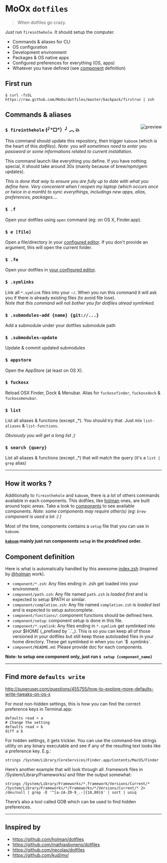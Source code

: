 # MoOx `dotfiles`

> When dotfiles go crazy.

<img alt="" align="right" src="https://raw.github.com/MoOx/dotfiles/master/backpack/i/kabooya.gif" />

Just run `fireinthehole`. It should setup the computer.

- Commands & aliases for CLI
- OS configuration
- Development environment
- Packages & OS native apps
- Configured preferences for everything (OS, apps)
- Whatever you have defined (see [component](#component-definition) definition)

## First run

```
$ curl -fsSL https://raw.github.com/MoOx/dotfiles/master/backpack/firstrun | zsh
```

## Commands & aliases

<img alt="preview" align="right" src="https://raw.github.com/MoOx/dotfiles/master/backpack/i/fireinthehole.png" />

### `$ fireinthehole` (╯°□°）╯ ︵ 💥

This command should update this repository, then trigger `kaboom` (which is the heart of this _dotfiles_).
_Note: you will sometimes need to enter you password or some informations related to current installation_.

This command launch like everything you define. If you have nothing special, it should take around 30s (mainly because of brew/npm/gem updates).

_This is done that way to ensure you are fully up to date with what you define here. Very concenient when I reopen my laptop (which occurs once or twice in a month) to sync everythings, includings new apps, alias, preferences, packages...._

### `$ .f`

Open your dotfiles using `open` command (eg: on OS X, Finder.app).

### `$ e [file]`

Open a file/directory in your [configured editor](components/editor/editor.zsh).
If you don't provide an argument, this will open the current folder.


### `$ .fe`

Open your dotfiles in [your configured editor](components/editor/editor.zsh).

### `$ .symlinks`

Link all `*.symlink` files into your `~/`.
When you run this command it will ask you if there is already existing files (to avoid file lose).  
_Note that this command will not bother you for dotfiles alread symlinked._

### `$ .submodules-add {name} {git://...}`

Add a submodule under your dotfiles submodule path

### `$ .submodules-update`

Update & commit updated submodules

### `$ appstore`

Open the AppStore (at least on OS X).

### `$ fuckosx`

Reload OSX Finder, Dock & Menubar. Alias for `fuckosxfinder`, `fuckosxdock` & `fuckosxmenubar`.

### `$ list`

List all aliases & functions (except _*). You should try that. Just mix `list-aliases` & `list-functions`.

_Obviously you will get a long list ;)_

### `$ search {query}`

List all aliases & functions (except _*) that will match the query (it's a `list | grep` alias)

---

## How it works ?

Additionally to `fireinthehole` and `kaboom`, there is a lot of others commands available in each components.
This dotfiles, like [holman](https://github.com/holman/dotfiles#topical) ones, are built around topic areas.
Take a look to [components](components) to see available components.
_Note: some components may require other(s) (eg: `brew` component is used a lot :) )_

Most of the time, components contains a `setup` file that you can use in `kaboom`.

**[`kaboom`](bin/kaboom) mainly just run components `setup` in the predefined order.**

## Component definition

Here is what is automatically handled by this awesome [index.zsh](index.zsh) (inspired by [@holman](https://github.com/holman) work).

- `component/*.zsh`: Any files ending in .zsh get loaded into your environment.
- `component/path.zsh`: Any file named `path.zsh` is _loaded first_ and is expected to setup $PATH or similar.
- `component/completion.zsh`: Any file named `completion.zsh` is _loaded last_ and is expected to setup autocomplete.
- `component/functions/`: component functions should be defined here.
- `component/setup`: component setup is done in this file.
- `component/*.symlink`: Any files ending in `*.symlink` get symlinked into your $HOME (_prefixed by `.`_). This is so you can keep all of those versioned in your dotfiles but still keep those autoloaded files in your home directory. These get symlinked in when you run `$ .symlinks`.
- `component/README.md`: Please provide doc for each components.

**Note: to setup one component only, just run `$ setup {component_name}`**

---

## Find more `defaults write`

http://superuser.com/questions/455755/how-to-explore-more-defaults-write-tweaks-on-os-x

For most non-hidden settings, this is how you can find the correct preference keys in Terminal.app:

	defaults read > a
	# Change the setting
	defaults read > b
	diff a b

For hidden settings, it gets trickier. You can use the command-line strings utility
on any binary executable and see if any of the resulting text looks like a preference key.
E.g.:

	strings /System/Library/CoreServices/Finder.app/Contents/MacOS/Finder

Here’s another example that will look through all .framework files in /System/Library/Frameworks/
and filter the output somewhat:

	strings /System/Library/Frameworks/*.framework/Versions/Current/* /System/Library/Frameworks/*/Frameworks/*/Versions/Current/* 2> /dev/null | grep -E '^[a-zA-Z0-9_.-]{10,80}$' | sort | uniq

There’s also a tool called GDB which can be used to find hidden preferences.

---

## Inspired by

- https://github.com/holman/dotfiles
- https://github.com/mathiasbynens/dotfiles
- https://github.com/necolas/dotfiles
- https://github.com/kud/my/

